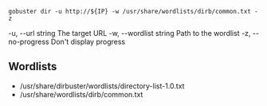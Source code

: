 `gobuster dir -u http://${IP} -w /usr/share/wordlists/dirb/common.txt -z`


-u, --url string        The target URL
-w, --wordlist string   Path to the wordlist
-z, --no-progress       Don't display progress

## Wordlists

- /usr/share/dirbuster/wordlists/directory-list-1.0.txt
- /usr/share/wordlists/dirb/common.txt